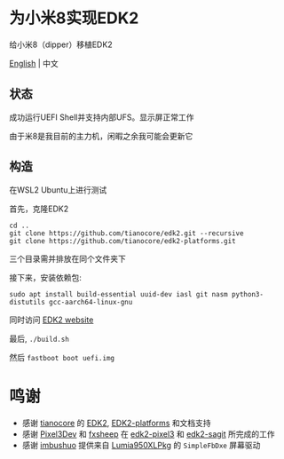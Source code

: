 # 为小米8实现EDK2
给小米8（dipper）移植EDK2

[English](https://github.com/EngLearnsh/edk2-dipper/blob/master/README.md) | 中文

## 状态

成功运行UEFI Shell并支持内部UFS。显示屏正常工作

由于米8是我目前的主力机，闲暇之余我可能会更新它

## 构造

在WSL2 Ubuntu上进行测试

首先，克隆EDK2

```
cd ..
git clone https://github.com/tianocore/edk2.git --recursive
git clone https://github.com/tianocore/edk2-platforms.git
```

三个目录需并排放在同个文件夹下

接下来，安装依赖包:

```
sudo apt install build-essential uuid-dev iasl git nasm python3-distutils gcc-aarch64-linux-gnu
```

同时访问 [EDK2 website](https://github.com/tianocore/tianocore.github.io/wiki/Using-EDK-II-with-Native-GCC#Install_required_software_from_apt)

最后, `./build.sh`

然后 `fastboot boot uefi.img`

# 鸣谢

- 感谢 [tianocore](https://github.com/tianocore) 的 [EDK2](https://github.com/tianocore/edk2), [EDK2-platforms](https://github.com/tianocore/edk2-platforms) 和文档支持
- 感谢 [Pixel3Dev](https://github.com/Pixel3Dev) 和 [fxsheep](https://github.com/fxsheep) 在 [edk2-pixel3](https://github.com/Pixel3Dev/edk2-pixel3) 和 [edk2-sagit](https://github.com/fxsheep/edk2-sagit) 所完成的工作
- 感谢 [imbushuo](https://github.com/imbushuo) 提供来自 [Lumia950XLPkg](https://github.com/WOA-Project/Lumia950XLPkg) 的 `SimpleFbDxe` 屏幕驱动
